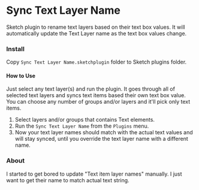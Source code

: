 Sync Text Layer Name
======================

Sketch plugin to rename text layers based on their text box values. It will automatically update the Text Layer name as the text box values change.

### Install
Copy `Sync Text Layer Name.sketchplugin` folder to Sketch plugins folder. 

#### How to Use
Just select any text layer(s) and run the plugin. It goes through all of selected text layers and syncs text items based their own text box value. You can choose any number of groups and/or layers and it'll pick only text items.

1. Select layers and/or groups that contains Text elements.
2. Run the `Sync Text Layer Name` from the `Plugins` menu.
3. Now your text layer names should match with the actual text values and will stay synced, until you override the text layer name with a different name.

### About
I started to get bored to update "Text item layer names" manually. I just want to get their name to match actual text string.
